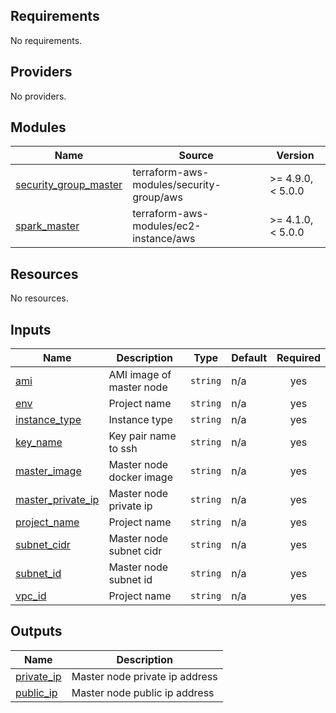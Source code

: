 <!-- BEGIN_TF_DOCS -->
## Requirements

No requirements.

## Providers

No providers.

## Modules

| Name | Source | Version |
|------|--------|---------|
| <a name="module_security_group_master"></a> [security\_group\_master](#module\_security\_group\_master) | terraform-aws-modules/security-group/aws | >= 4.9.0, < 5.0.0 |
| <a name="module_spark_master"></a> [spark\_master](#module\_spark\_master) | terraform-aws-modules/ec2-instance/aws | >= 4.1.0, < 5.0.0 |

## Resources

No resources.

## Inputs

| Name | Description | Type | Default | Required |
|------|-------------|------|---------|:--------:|
| <a name="input_ami"></a> [ami](#input\_ami) | AMI image of master node | `string` | n/a | yes |
| <a name="input_env"></a> [env](#input\_env) | Project name | `string` | n/a | yes |
| <a name="input_instance_type"></a> [instance\_type](#input\_instance\_type) | Instance type | `string` | n/a | yes |
| <a name="input_key_name"></a> [key\_name](#input\_key\_name) | Key pair name to ssh | `string` | n/a | yes |
| <a name="input_master_image"></a> [master\_image](#input\_master\_image) | Master node docker image | `string` | n/a | yes |
| <a name="input_master_private_ip"></a> [master\_private\_ip](#input\_master\_private\_ip) | Master node private ip | `string` | n/a | yes |
| <a name="input_project_name"></a> [project\_name](#input\_project\_name) | Project name | `string` | n/a | yes |
| <a name="input_subnet_cidr"></a> [subnet\_cidr](#input\_subnet\_cidr) | Master node subnet cidr | `string` | n/a | yes |
| <a name="input_subnet_id"></a> [subnet\_id](#input\_subnet\_id) | Master node subnet id | `string` | n/a | yes |
| <a name="input_vpc_id"></a> [vpc\_id](#input\_vpc\_id) | Project name | `string` | n/a | yes |

## Outputs

| Name | Description |
|------|-------------|
| <a name="output_private_ip"></a> [private\_ip](#output\_private\_ip) | Master node private ip address |
| <a name="output_public_ip"></a> [public\_ip](#output\_public\_ip) | Master node public ip address |
<!-- END_TF_DOCS -->
